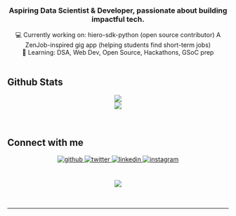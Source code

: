### <div align="center"> Aspiring Data Scientist & Developer, passionate about building impactful tech.</div>  
  

<div align="center">💻 Currently working on:
hiero-sdk-python (open source contributor)
A ZenJob-inspired gig app (helping students find short-term jobs)</div>  
  

<div align="center">🌱 Learning: DSA, Web Dev, Open Source, Hackathons, GSoC prep</div>  
  

<br/>  




## Github Stats  
<div align="center"><img src="https://github-readme-stats.vercel.app/api?username=piyush588&show_icons=true&count_private=true&hide_border=true" align="center" /></div>  

<div align="center"><img src="https://github-readme-stats.vercel.app/api/top-langs/?username=piyush588&hide_border=true&layout=compact" align="center" /></div>  

<br/>  

  

<br/>  


## Connect with me  
<div align="center">
<a href="https://github.com/piyush588" target="_blank">
<img src=https://img.shields.io/badge/github-%2324292e.svg?&style=for-the-badge&logo=github&logoColor=white alt=github style="margin-bottom: 5px;" />
</a>
<a href="https://twitter.com/https://x.com/PiyushK8171" target="_blank">
<img src=https://img.shields.io/badge/twitter-%2300acee.svg?&style=for-the-badge&logo=twitter&logoColor=white alt=twitter style="margin-bottom: 5px;" />
</a>
<a href="https://linkedin.com/in/https://www.linkedin.com/in/piyush-kumar-devloper/" target="_blank">
<img src=https://img.shields.io/badge/linkedin-%231E77B5.svg?&style=for-the-badge&logo=linkedin&logoColor=white alt=linkedin style="margin-bottom: 5px;" />
</a>
<a href="https://instagram.com/th.ov963" target="_blank">
<img src=https://img.shields.io/badge/instagram-%23000000.svg?&style=for-the-badge&logo=instagram&logoColor=white alt=instagram style="margin-bottom: 5px;" />
</a>  
</div>  
  

<br/>  

  

<br/>  

<div align="center">
<img src="https://komarev.com/ghpvc/?username=piyush588&&style=flat-square" align="center" />
</div>  
  

<br/>  

<div align="center"></div>
<br />

----
